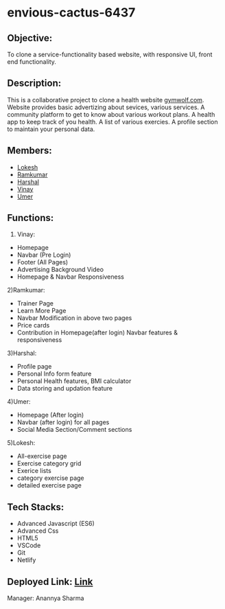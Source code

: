 # envious-cactus-6437

## Objective:
To clone a service-functionality based website, with responsive UI, front end functionality.

## Description:

This is a collaborative project to clone a health website [gymwolf.com](https://gymwolf.com). Website provides basic advertizing about sevices, various services. A community platform to get to know about various workout plans. A health app to keep track of you health. A list of various exercies. A profile section to maintain your personal data.



## Members:
* [Lokesh]()
* [Ramkumar]()
* [Harshal]()
* [Vinay]()
* [Umer]()

## Functions:

1) Vinay:
* Homepage
* Navbar (Pre Login)
* Footer (All Pages)
* Advertising Background Video
* Homepage & Navbar Responsiveness

2)Ramkumar:
* Trainer Page
* Learn More Page
* Navbar Modification in above two pages
* Price cards
* Contribution in Homepage(after login) Navbar features & responsiveness

3)Harshal:
* Profile page
* Personal Info form feature
* Personal Health features, BMI calculator
* Data storing and updation feature

4)Umer:
* Homepage (After login)
* Navbar (after login) for all pages
* Social Media Section/Comment sections

5)Lokesh:
* All-exercise page
* Exercise category grid
* Exerice lists
* category exercise page
* detailed exercise page

## Tech Stacks:
* Advanced Javascript (ES6)
* Advanced Css
* HTML5
* VSCode
* Git
* Netlify

## Deployed Link: [Link](https://envious-cactus-6437.netlify.app/)


Manager: Anannya Sharma





